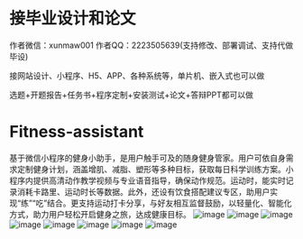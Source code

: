 # 接毕业设计和论文
作者微信：xunmaw001  作者QQ：2223505639(支持修改、部署调试、支持代做毕设)

接网站设计、小程序、H5、APP、各种系统等，单片机、嵌入式也可以做

选题+开题报告+任务书+程序定制+安装测试+论文+答辩PPT都可以做
# Fitness-assistant
基于微信小程序的健身小助手，是用户触手可及的随身健身管家。用户可依自身需求定制健身计划，涵盖增肌、减脂、塑形等多种目标，获取每日科学训练方案。小程序内提供高清动作教学视频与专业语音指导，确保动作规范。运动时，能实时记录消耗卡路里、运动时长等数据。此外，还设有饮食搭配建议专区，助用户实现“练”“吃”结合。更支持运动打卡分享，与好友相互监督鼓励，以轻量化、智能化方式，助力用户轻松开启健身之旅，达成健康目标。 
![image](https://github.com/user-attachments/assets/184730cd-bfd2-4b6d-8ee9-4f7e3d79e97d)
![image](https://github.com/user-attachments/assets/64ff5f38-7ccf-4da2-b6fe-2478c361b823)
![image](https://github.com/user-attachments/assets/33aa3f9e-b589-4782-8410-9884750f165c)
![image](https://github.com/user-attachments/assets/0c2b608d-937e-44a5-b9c0-c9798dc76aa7)
![image](https://github.com/user-attachments/assets/fca59dcd-1931-4fa8-989a-8a148f3c6c7b)
![image](https://github.com/user-attachments/assets/42e52d2c-5dac-4c90-b3b6-c5187ab85f30)
![image](https://github.com/user-attachments/assets/3400e239-6e41-4bf8-b497-9a46a6b4b779)
![image](https://github.com/user-attachments/assets/931acbe7-5807-4c8f-b312-be32f4517d5e)
